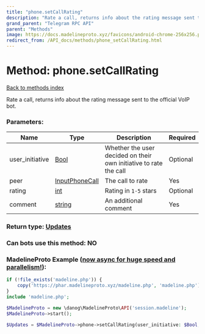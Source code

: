 ```yaml
---
title: "phone.setCallRating"
description: "Rate a call, returns info about the rating message sent to the official VoIP bot."
grand_parent: "Telegram RPC API"
parent: "Methods"
image: https://docs.madelineproto.xyz/favicons/android-chrome-256x256.png
redirect_from: /API_docs/methods/phone_setCallRating.html
---
```

# Method: phone.setCallRating
[Back to methods index](index.html)



Rate a call, returns info about the rating message sent to the official VoIP bot.

### Parameters:

| Name     |    Type       | Description | Required |
|----------|---------------|-------------|----------|
|user\_initiative|[Bool](/API_docs/types/Bool.html) | Whether the user decided on their own initiative to rate the call | Optional|
|peer|[InputPhoneCall](/API_docs/types/InputPhoneCall.html) | The call to rate | Yes|
|rating|[int](/API_docs/types/int.html) | Rating in `1-5` stars | Optional|
|comment|[string](/API_docs/types/string.html) | An additional comment | Yes|


### Return type: [Updates](/API_docs/types/Updates.html)

### Can bots use this method: **NO**


### MadelineProto Example ([now async for huge speed and parallelism!](https://docs.madelineproto.xyz/docs/ASYNC.html)):


```php
if (!file_exists('madeline.php')) {
    copy('https://phar.madelineproto.xyz/madeline.php', 'madeline.php');
}
include 'madeline.php';

$MadelineProto = new \danog\MadelineProto\API('session.madeline');
$MadelineProto->start();

$Updates = $MadelineProto->phone->setCallRating(user_initiative: $Bool, peer: $InputPhoneCall, rating: $int, comment: 'string', );
```

